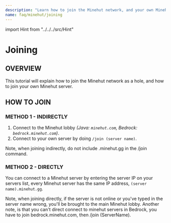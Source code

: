 ```yaml
---
description: "Learn how to join the Minehut network, and your own Minehut server."
name: faq/minehut/joining
---
```


import Hint from "../../../src/Hint"

# Joining

## OVERVIEW

This tutorial will explain how to join the Minehut network as a hole, and how to join your own Minehut server.

## HOW TO JOIN

### METHOD 1 - INDIRECTLY

1. Connect to the Minehut lobby _\(Java: `minehut.com`, Bedrock: `bedrock.minehut.com`\)_.
2. Connect to your own server by doing `/join (server name)`.

<Hint severity="info">
Note, when joining indirectly, do not include <inlineCode>.minehut.gg</inlineCode> in the <inlineCode>/join</inlineCode> command.
</Hint>

### METHOD 2 - DIRECTLY

You can connect to a Minehut server by entering the server IP on your servers list, every Minehut server has the same IP address, `(server name).minehut.gg`.

<Hint severity="info">
Note, when joining directly, if the server is not online or you've typed in the server name wrong, you'll be brought to the main Minehut lobby.
</Hint>

<Hint severity="info">
Another note, is that you can't direct connect to minehut servers in Bedrock, you have to join <inlineCode>bedrock.minehut.com</inlineCode>, then <inlineCode>/join (ServerName)</inlineCode>.
</Hint>
